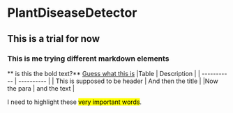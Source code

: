 # PlantDiseaseDetector
## This is a trial for now
### This is me trying different markdown elements
** is this the bold text?**
[Guess what this is](https://desktop.github.com/)
|Table | Description |
| ----------- | ---------- |
| This is supposed to be header | And then the title |
|Now the para | and the text |

I need to highlight these <mark>very important words</mark>.
